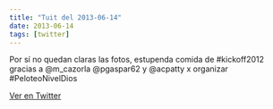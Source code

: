 ```yaml
---
title: "Tuit del 2013-06-14"
date: 2013-06-14
tags: [twitter]
---
```


Por sí no quedan claras las fotos, estupenda comida de #kickoff2012 gracias a @m_cazorla @pgaspar62 y @acpatty x organizar #PeloteoNivelDios



[Ver en Twitter](https://twitter.com/i/web/status/345579756076560384)
